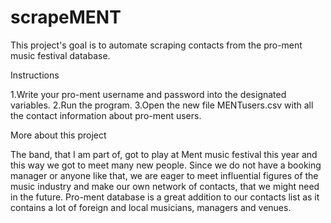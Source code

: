 # scrapeMENT
This project's goal is to automate scraping contacts from the pro-ment music festival database.

Instructions

1.Write your pro-ment username and password into the designated variables.
2.Run the program.
3.Open the new file MENTusers.csv with all the contact information about pro-ment users.

More about this project

The band, that I am part of, got to play at Ment music festival this year and this way we got to meet many new people. Since we do not have a booking manager or anyone like that, we are eager to meet influential figures of the music industry and make our own network of contacts, that we might need in the future. Pro-ment database is a great addition to our contacts list as it contains a lot of foreign and local musicians, managers and venues.